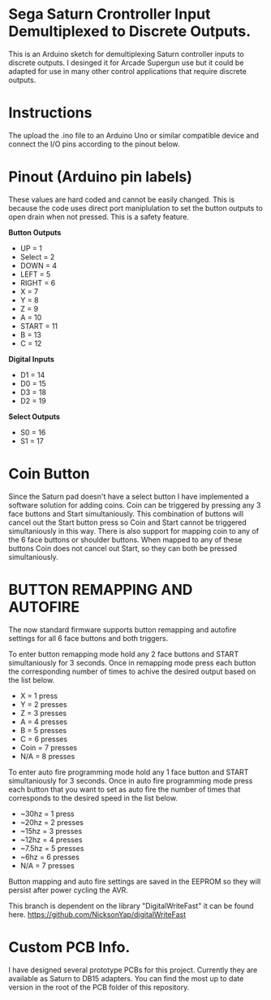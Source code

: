 # Sega Saturn Crontroller Input Demultiplexed to Discrete Outputs.

This is an Arduino sketch for demultiplexing Saturn controller inputs to discrete outputs. I desinged it for Arcade Supergun use but it could be adapted for use in many other control applications that require discrete outputs.

# Instructions

The upload the .ino file to an Arduino Uno or similar compatible device and connect the I/O pins according to the pinout below.

# Pinout (Arduino pin labels) 

  These values are hard coded and cannot be easily changed. This is because the code uses direct port maniplulation to set the button outputs to open drain when not pressed. This is a safety feature.

**Button Outputs**
  - UP    = 1
  - Select = 2
  - DOWN  = 4
  - LEFT  = 5
  - RIGHT = 6
  - X     = 7
  - Y     = 8
  - Z     = 9
  - A     = 10
  - START = 11  
  - B     = 13
  - C     = 12

**Digital Inputs**
- D1    = 14
- D0    = 15
- D3    = 18
- D2    = 19

**Select Outputs**
- S0    = 16
- S1    = 17

# Coin Button

Since the Saturn pad doesn't have a select button I have implemented a software solution for adding coins. Coin can be triggered by pressing any 3 face buttons and Start simultaniously. This combination of buttons will cancel out the Start button press so Coin and Start cannot be triggered simultaniously in this way. There is also support for mapping coin to any of the 6 face buttons or shoulder buttons. When mapped to any of these buttons Coin does not cancel out Start, so they can both be pressed simultaniously. 


# BUTTON REMAPPING AND AUTOFIRE

The now standard firmware supports button remapping and autofire settings for all 6 face buttons and both triggers.

To enter button remapping mode hold any 2 face buttons and START simultaniously for 3 seconds.
Once in remapping mode press each button the corresponding number of times to achive the desired output based on the list below.

 - X = 1 press
 - Y = 2 presses
 - Z = 3 presses
 - A = 4 presses
 - B = 5 presses
 - C = 6 presses
 - Coin = 7 presses
 - N/A = 8 presses

 To enter auto fire programming mode hold any 1 face button and START simultaniously for 3 seconds. 
 Once in auto fire programming mode press each button that you want to set as auto fire the number of times that corresponds to the desired speed in the list below.
 
  - ~30hz = 1 press
  - ~20hz = 2 presses
  - ~15hz = 3 presses
  - ~12hz = 4 presses
  - ~7.5hz = 5 presses
  - ~6hz = 6 presses
  - N/A = 7 presses
  
Button mapping and auto fire settings are saved in the EEPROM so they will persist after power cycling the AVR.

This branch is dependent on the library "DigitalWriteFast" it can be found here. https://github.com/NicksonYap/digitalWriteFast

# Custom PCB Info.

I have designed several prototype PCBs for this project. Currently they are available as Saturn to DB15 adapters. You can find the most up to date version in the root of the PCB folder of this repository.
